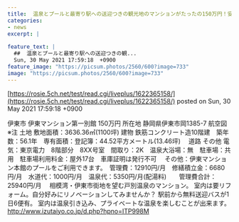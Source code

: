 ```yaml
---
title:  温泉とプールと最寄り駅への送迎つきの観光地のマンションがたったの150万円！安い！！ 
categories:
- news
excerpt: |
  
feature_text: |
  ##  温泉とプールと最寄り駅への送迎つきの観...
  Sun, 30 May 2021 17:59:18  +0900
feature_image: "https://picsum.photos/2560/600?image=733"
image: "https://picsum.photos/2560/600?image=733"
---
```


[https://rosie.5ch.net/test/read.cgi/liveplus/1622365158/](https://rosie.5ch.net/test/read.cgi/liveplus/1622365158/)
posted on Sun, 30 May 2021 17:59:18  +0900

<!--more-->

伊東市 伊東マンション第一別館 150万円 所在地 静岡県伊東市岡1385-7 航空図 ※注 土地 敷地面積：3636.36㎡(1100坪) 建物 鉄筋コンクリート造10階建　築年数：56.1年　専有面積：登記簿：44.52平方メートル(13.46坪)　 道路 その他 電気：東京電力　8階部分　8XX号室　間取り：2K　温泉大浴場：無　駐車場：共用　駐車場利用料金：屋外17台　車庫証明は発行不可　 その他：伊東マンション本館のプールをご利用できます。　管理費：12910円/月　修繕積立金：6680円/月　水道代：1000円/月　温泉代：5350円/月(配湯料)　　管理費合計：25940円/月　 相模湾・伊東市街地を望む戸別温泉のマンション。 室内は要リフォーム。自分好みにリノベーションしてみませんか？ 駅前から無料送迎バスが1日6便有。 室内は温泉引き込み、プライベートな温泉を楽しむことが出来ます。 http://www.izutaiyo.co.jp/d.php?hpno=ITP998M
